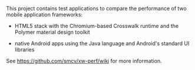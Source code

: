 This project contains test applications to compare the performance of
two mobile application frameworks:

* HTML5 stack with the Chromium-based Crosswalk runtime and the Polymer
  material design toolkit

* native Android apps using the Java language and Android's standard
  UI libraries

See <https://github.com/smcv/xw-perf/wiki> for more information.
